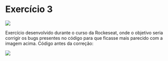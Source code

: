 <h1>Exercício 3</h1>
<img src="https://user-images.githubusercontent.com/127205957/232348034-b392384a-e798-43b7-a0ab-553adf8e0469.png"><img/>



<p>Exercício desenvolvido durante o curso da Rockeseat, onde o objetivo seria corrigir os bugs presentes no código para que ficasse mais parecido com a imagem acima.</n>
Código antes da correção:</p>
<img src="https://user-images.githubusercontent.com/127205957/232347928-02e947f1-7363-44dd-b72a-273f2a7fd067.png"><img/>

